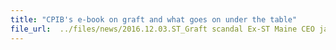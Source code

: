 ```yaml
---
title: "CPIB's e-book on graft and what goes on under the table"
file_url:  ../files/news/2016.12.03.ST_Graft scandal Ex-ST Maine CEO jailed 10 months fined.pdf
---
```

